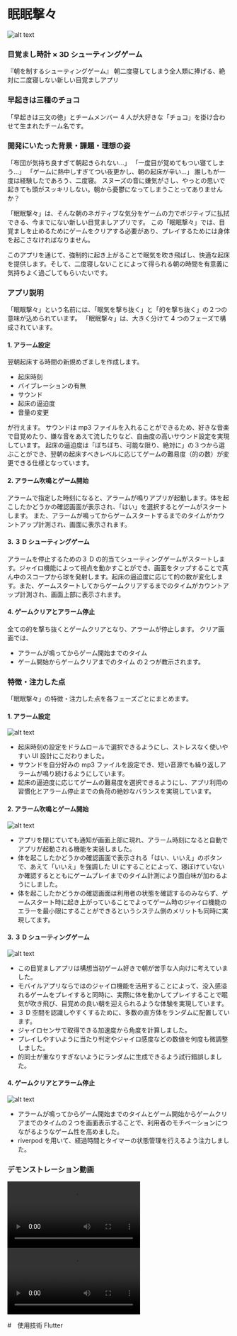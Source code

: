 # 眠眠撃々

![alt text](image.png)

### 目覚まし時計 × 3D シューティングゲーム

『朝を制するシューティングゲーム』
朝二度寝してしまう全人類に捧げる、絶対に二度寝しない新しい目覚ましアプリ

### 早起きは三種のチョコ

「早起きは三文の徳」とチームメンバー 4 人が大好きな「チョコ」を掛け合わせて生まれたチーム名です。

### 開発にいたった背景・課題・理想の姿

「布団が気持ち良すぎて朝起きられない…」
「一度目が覚めてもつい寝てしまう…」
「ゲームに熱中しすぎてつい夜更かし、朝の起床が辛い…」
誰しもが一度は経験したであろう、二度寝。
スヌーズの音に嫌気がさし、やっとの思いで起きても頭がスッキリしない。朝から憂鬱になってしまうことってありませんか？

「眠眠撃々」は、そんな朝のネガティブな気分をゲームの力でポジティブに払拭できる、今までにない新しい目覚ましアプリです。
この「眠眠撃々」では、目覚ましを止めるためにゲームをクリアする必要があり、プレイするためには身体を起こさなければなりません。

このアプリを通じて、強制的に起き上がることで眠気を吹き飛ばし、快適な起床を提供します。そして、二度寝しないことによって得られる朝の時間を有意義に気持ちよく過ごしてもらいたいです。

### アプリ説明

「眠眠撃々」という名前には、「眠気を撃ち抜く」と「的を撃ち抜く」の２つの意味が込められています。
「眠眠撃々」は、大きく分けて 4 つのフェーズで構成されています。

#### 1. アラーム設定

翌朝起床する時間の新規めざましを作成します。

- 起床時刻
- バイブレーションの有無
- サウンド
- 起床の逼迫度
- 音量の変更

が行えます。
サウンドは mp3 ファイルを入れることができるため、好きな音楽で目覚めたり、嫌な音をあえて流したりなど、自由度の高いサウンド設定を実現しています。
起床の逼迫度は「ぼちぼち、可能な限り、絶対に」の３つから選ぶことができ、翌朝の起床すべきレベルに応じてゲームの難易度（的の数）が変更できる仕様となっています。

#### 2. アラーム吹鳴とゲーム開始

アラームで指定した時刻になると、アラームが鳴りアプリが起動します。体を起こしたかどうかの確認画面が表示され、「はい」を選択するとゲームがスタートします。
また、アラームが鳴ってからゲームスタートするまでのタイムがカウントアップ計測され、画面に表示されます。

#### 3. ３ D シューティングゲーム

アラームを停止するための３ D の的当てシューティングゲームがスタートします。ジャイロ機能によって視点を動かすことができ、画面をタップすることで真ん中のスコープから球を発射します。起床の逼迫度に応じて的の数が変化します。また、ゲームスタートしてからゲームクリアするまでのタイムがカウントアップ計測され、画面上部に表示されます。

#### 4. ゲームクリアとアラーム停止

全ての的を撃ち抜くとゲームクリアとなり、アラームが停止します。
クリア画面では、

- アラームが鳴ってからゲーム開始までのタイム
- ゲーム開始からゲームクリアまでのタイム
  の２つが教示されます。

### 特徴・注力した点

「眠眠撃々」の特徴・注力した点を各フェーズごとにまとめます。

#### 1. アラーム設定

![alt text](image-1.png)

- 起床時刻の設定をドラムロールで選択できるようにし、ストレスなく使いやすい UI 設計にこだわりました。
- サウンドを自分好みの mp3 ファイルを設定でき、短い音源でも繰り返しアラームが鳴り続けるようにしています。
- 起床の逼迫度に応じてゲームの難易度を選択できるようにし、アプリ利用の習慣化とアラーム停止までの負荷の絶妙なバランスを実現しています。

#### 2. アラーム吹鳴とゲーム開始

![alt text](image-2.png)

- アプリを閉じていても通知が画面上部に現れ、アラーム時刻になると自動でアプリが起動される機能を実装しました。
- 体を起こしたかどうかの確認画面で表示される「はい、いいえ」のボタンで、あえて「いいえ」を強調した UI にすることによって、寝ぼけていないか確認するとともにゲームプレイまでのタイム計測により面白味が加わるようにしました。
- 体を起こしたかどうかの確認画面は利用者の状態を確認するのみならず、ゲームスタート時に起き上がっていることでよってゲーム時のジャイロ機能のエラーを最小限にすることができるというシステム側のメリットも同時に実現してます。

#### 3. ３ D シューティングゲーム

![alt text](image-3.png)

- この目覚ましアプリは構想当初ゲーム好きで朝が苦手な人向けに考えていました。
- モバイルアプリならではのジャイロ機能を活用することによって、没入感溢れるゲームをプレイすると同時に、実際に体を動かしてプレイすることで眠気が吹き飛び、目覚めの良い朝を迎えられるような体験を実現しています。
- ３ D 空間を認識しやすくするために、多数の直方体をランダムに配置しています。
- ジャイロセンサで取得できる加速度から角度を計算しました。
- プレイしやすいように当たり判定やジャイロ感度などの数値を何度も微調整しました。
- 的同士が重なりすぎないようにランダムに生成できるよう試行錯誤しました。

#### 4. ゲームクリアとアラーム停止

![alt text](image-4.png)

- アラームが鳴ってからゲーム開始までのタイムとゲーム開始からゲームクリアまでのタイムの２つを画面表示することで、利用者のモチベーションにつながるようなゲーム性を高めました。
- riverpod を用いて、経過時間とタイマーの状態管理を行えるよう注力しました。

### デモンストレーション動画

<video controls src="画面収録 2025-03-29 11.31.44.mov" title="Title"></video>
<video controls src="画面収録 2025-03-29 11.31.44.mp4" title="Title"></video>

#　使用技術
Flutter
